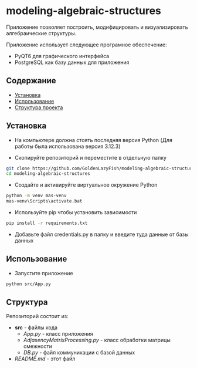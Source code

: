 # modeling-algebraic-structures

Приложение позволяет построить, модифицировать и визуализировать алгебраические структуры.

Приложение использует следующее програмное обеспечение:
- PyQT6 для графического интерфейса
- PostgreSQL как базу данных для приложения

## Содержание
- [Установка](#Установка)
- [Использование](#Использование)
- [Структура проекта](#Структура)

## Установка

- На компьютере должна стоять последняя версия Python (Для работы была использована версия 3.12.3)

- Скопируйте репозиторий и переместите в отдельную папку
```bash 
git clone https://github.com/GoldenLazyFish/modeling-algebraic-structures.git
cd modeling-algebraic-structures
```

- Создайте и активируйте виртуальное окружение Python
```bash
python -m venv mas-venv
mas-venv\Scripts\activate.bat
```

- Используйте pip чтобы установить зависимости
```bash
pip install -r requirements.txt
```

- Добавьте файл credentials.py в папку и введите туда данные от базы данных


## Использование

- Запустите приложение
```bash
python src/App.py
```


## Структура

Репозиторий состоит из: 
- **src** - файлы кода
  - *App.py* - класс приложения
  - *AdjasencyMatrixProcessing.py* - класс обработки матрицы смежности
  - *DB.py* - файл коммуникации с базой данных
- *README.md* - этот файл

